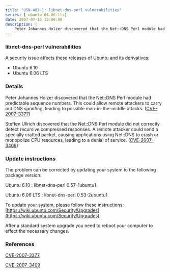 ```yaml
---
title: "USN-483-1: libnet-dns-perl vulnerabilities"
series: [ ubuntu-06.06-lts]
date: 2007-07-13 12:00:00
description: |
    Peter Johannes Holzer discovered that the Net::DNS Perl module had predictable sequence numbers.  This could allow remote attackers to carry out DNS spoofing, leading to possible man-in-the-middle attacks. ([CVE-2007-3377](http://people.ubuntu.com/~ubuntu-security/cve/CVE-2007-3377))
--- 
```

 
### libnet-dns-perl vulnerabilities

A security issue affects these releases of Ubuntu and its derivatives:

* Ubuntu 6.10
* Ubuntu 6.06 LTS

### Details

Peter Johannes Holzer discovered that the Net::DNS Perl module had predictable sequence numbers. This could allow remote attackers to carry out DNS spoofing, leading to possible man-in-the-middle attacks. ([CVE-2007-3377](http://people.ubuntu.com/~ubuntu-security/cve/CVE-2007-3377))

Steffen Ullrich discovered that the Net::DNS Perl module did not correctly detect recursive compressed responses. A remote attacker could send a specially crafted packet, causing applications using Net::DNS to crash or monopolize CPU resources, leading to a denial of service. ([CVE-2007-3409](http://people.ubuntu.com/~ubuntu-security/cve/CVE-2007-3409))

### Update instructions

The problem can be corrected by updating your system to the following package version:

Ubuntu 6.10
 : libnet-dns-perl <span>0.57-1ubuntu1</span>

Ubuntu 6.06 LTS
 : libnet-dns-perl <span>0.53-2ubuntu1</span>

To update your system, please follow these instructions: [https://wiki.ubuntu.com/Security/Upgrades](https://wiki.ubuntu.com/Security/Upgrades).

After a standard system upgrade you need to reboot your computer to effect the necessary changes.

### References

 [CVE-2007-3377](http://people.ubuntu.com/~ubuntu-security/cve/CVE-2007-3377), 

 [CVE-2007-3409](http://people.ubuntu.com/~ubuntu-security/cve/CVE-2007-3409)
 
